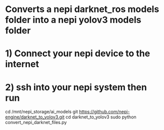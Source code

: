 
# Converts a nepi darknet_ros models folder into a nepi yolov3 models folder

# 1) Connect your nepi device to the internet
# 2) ssh into your nepi system then run
cd /mnt/nepi_storage/ai_models
git https://github.com/nepi-engine/darknet_to_yolov3.git
cd darknet_to_yolov3
sudo python convert_nepi_darknet_files.py

